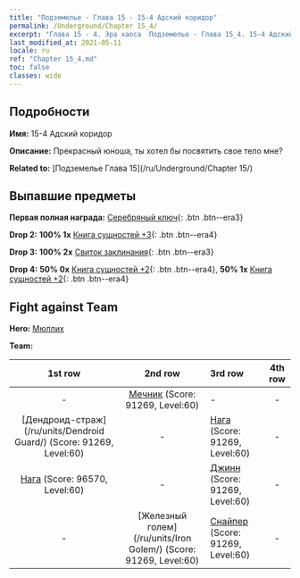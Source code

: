 ```yaml
---
title: "Подземелье - Глава 15 - 15-4 Адский коридор"
permalink: /Underground/Chapter 15_4/
excerpt: "Глава 15 - 4. Эра хаоса  Подземелье - Глава 15_4. 15-4 Адский коридор"
last_modified_at: 2021-05-11
locale: ru
ref: "Chapter 15_4.md"
toc: false
classes: wide
---
```


## Подробности

 **Имя:** 15-4 Адский коридор

 **Описание:** Прекрасный юноша, ты хотел бы посвятить свое тело мне?

 **Related to:** [Подземелье Глава 15](/ru/Underground/Chapter 15/)

## Выпавшие предметы

 **Первая полная награда:** [Серебряный ключ](/ItemsRU/con_693/){: .btn .btn--era3}

 **Drop 2:** **100% 1x** [Книга сущностей +3](/ItemsRU/mat_60/){: .btn .btn--era4}

 **Drop 3:** **100% 2x** [Свиток заклинания](/ItemsRU/con_694/){: .btn .btn--era3}

 **Drop 4:** **50% 0x** [Книга сущностей +2](/ItemsRU/mat_53/){: .btn .btn--era4}, **50% 1x** [Книга сущностей +2](/ItemsRU/mat_53/){: .btn .btn--era4}


## Fight against Team
 **Hero:** [Мюллих](/ru/heroes/Mullich/)

 **Team:**


  | 1st row | 2nd row | 3rd row | 4th row |
  |:----:|:----:|:----|:----:|
  | - | [Мечник](/ru/units/Swordsman/) (Score: 91269, Level:60)  | - | - |
  | [Дендроид-страж](/ru/units/Dendroid Guard/) (Score: 91269, Level:60)  | - | [Нага](/ru/units/Naga/) (Score: 91269, Level:60)  | - |
  | [Нага](/ru/units/Naga/) (Score: 96570, Level:60)  | - | [Джинн](/ru/units/Genie/) (Score: 91269, Level:60)  | - |
  | - | [Железный голем](/ru/units/Iron Golem/) (Score: 91269, Level:60)  | [Снайпер](/ru/units/Sharpshooter/) (Score: 91269, Level:60)  | - |


